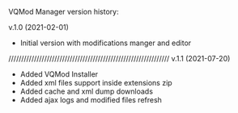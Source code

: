 VQMod Manager version history:

v.1.0 (2021-02-01)
- Initial version with modifications manger and editor

///////////////////////////////////////////////////////////////
v.1.1 (2021-07-20)
- Added VQMod Installer
- Added xml files support inside extensions zip
- Added cache and xml dump downloads
- Added ajax logs and modified files refresh
